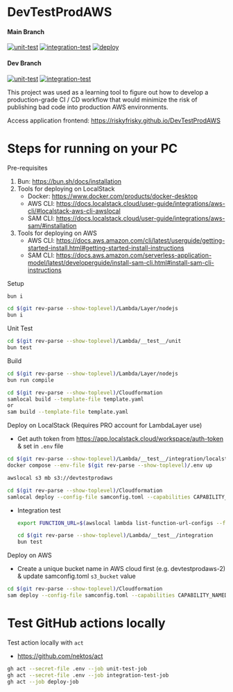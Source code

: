 # DevTestProdAWS

#### Main Branch

[![unit-test](https://github.com/RiskyFrisky/DevTestProdAWS/actions/workflows/unit-test.yml/badge.svg?branch=main)](https://github.com/RiskyFrisky/DevTestProdAWS/actions/workflows/unit-test.yml)
[![integration-test](https://github.com/RiskyFrisky/DevTestProdAWS/actions/workflows/integration-test.yml/badge.svg?branch=main)](https://github.com/RiskyFrisky/DevTestProdAWS/actions/workflows/integration-test.yml)
[![deploy](https://github.com/RiskyFrisky/DevTestProdAWS/actions/workflows/deploy.yml/badge.svg?branch=main)](https://github.com/RiskyFrisky/DevTestProdAWS/actions/workflows/deploy.yml)

#### Dev Branch

[![unit-test](https://github.com/RiskyFrisky/DevTestProdAWS/actions/workflows/unit-test.yml/badge.svg?branch=dev)](https://github.com/RiskyFrisky/DevTestProdAWS/actions/workflows/unit-test.yml)
[![integration-test](https://github.com/RiskyFrisky/DevTestProdAWS/actions/workflows/integration-test.yml/badge.svg?branch=dev)](https://github.com/RiskyFrisky/DevTestProdAWS/actions/workflows/integration-test.yml)

This project was used as a learning tool to figure out how to develop a production-grade CI / CD workflow that would minimize the risk of publishing bad code into production AWS environments.

Access application frontend: https://riskyfrisky.github.io/DevTestProdAWS

# Steps for running on your PC

Pre-requisites

1. Bun: https://bun.sh/docs/installation
2. Tools for deploying on LocalStack
    - Docker: https://www.docker.com/products/docker-desktop
    - AWS CLI: https://docs.localstack.cloud/user-guide/integrations/aws-cli/#localstack-aws-cli-awslocal
    - SAM CLI: https://docs.localstack.cloud/user-guide/integrations/aws-sam/#installation
3. Tools for deploying on AWS
    - AWS CLI: https://docs.aws.amazon.com/cli/latest/userguide/getting-started-install.html#getting-started-install-instructions
    - SAM CLI: https://docs.aws.amazon.com/serverless-application-model/latest/developerguide/install-sam-cli.html#install-sam-cli-instructions

Setup

```bash
bun i

cd $(git rev-parse --show-toplevel)/Lambda/Layer/nodejs
bun i
```

Unit Test

```bash
cd $(git rev-parse --show-toplevel)/Lambda/__test__/unit
bun test
```

Build

```bash
cd $(git rev-parse --show-toplevel)/Lambda/Layer/nodejs
bun run compile

cd $(git rev-parse --show-toplevel)/Cloudformation
samlocal build --template-file template.yaml
or
sam build --template-file template.yaml
```

Deploy on LocalStack (Requires PRO account for LambdaLayer use)

-   Get auth token from https://app.localstack.cloud/workspace/auth-token & set in `.env` file

```bash
cd $(git rev-parse --show-toplevel)/Lambda/__test__/integration/localstack
docker compose --env-file $(git rev-parse --show-toplevel)/.env up

awslocal s3 mb s3://devtestprodaws

cd $(git rev-parse --show-toplevel)/Cloudformation
samlocal deploy --config-file samconfig.toml --capabilities CAPABILITY_NAMED_IAM --no-confirm-changeset
```

-   Integration test

    ```bash
    export FUNCTION_URL=$(awslocal lambda list-function-url-configs --function-name devtestprodaws-main | grep -o '"FunctionUrl": "[^"]*' | awk -F'"' '{print $4}')

    cd $(git rev-parse --show-toplevel)/Lambda/__test__/integration
    bun test
    ```

Deploy on AWS

-   Create a unique bucket name in AWS cloud first (e.g. devtestprodaws-2) & update samconfig.toml `s3_bucket` value

```bash
cd $(git rev-parse --show-toplevel)/Cloudformation
sam deploy --config-file samconfig.toml --capabilities CAPABILITY_NAMED_IAM --no-confirm-changeset
```

# Test GitHub actions locally

Test action locally with `act`

-   https://github.com/nektos/act

```bash
gh act --secret-file .env --job unit-test-job
gh act --secret-file .env --job integration-test-job
gh act --job deploy-job
```
